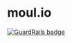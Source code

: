 # moul.io

[![GuardRails badge](https://badges.production.guardrails.io/moul/moul.io.svg?token=8d3a4819d52dc2096a8b6728c1689b6ebb45d72f8a8d2736f572cc68727672fd&ts=1539940783021)](https://www.guardrails.io)